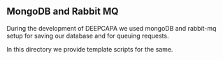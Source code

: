 ## MongoDB and Rabbit MQ

During the development of DEEPCAPA we used mongoDB and rabbit-mq setup for saving our database and for queuing requests. 

In this directory we provide template scripts for the same.
